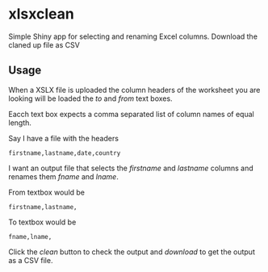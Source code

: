 xlsxclean
=========

Simple Shiny app for selecting and renaming Excel columns. Download the claned up file as CSV


## Usage

When a XSLX file is uploaded the column headers of the worksheet you are looking will be loaded the *to* and *from* text boxes.

Eacch text box expects a comma separated list of column names of equal length.

Say I have a file with the headers

```
firstname,lastname,date,country
```

I want an output file that selects the *firstname* and *lastname* columns and renames them *fname* and *lname*.

From textbox would be

```
firstname,lastname,
```

To textbox would be

```
fname,lname,
```

Click the *clean* button to check the output and *download* to get the output as a CSV file.
